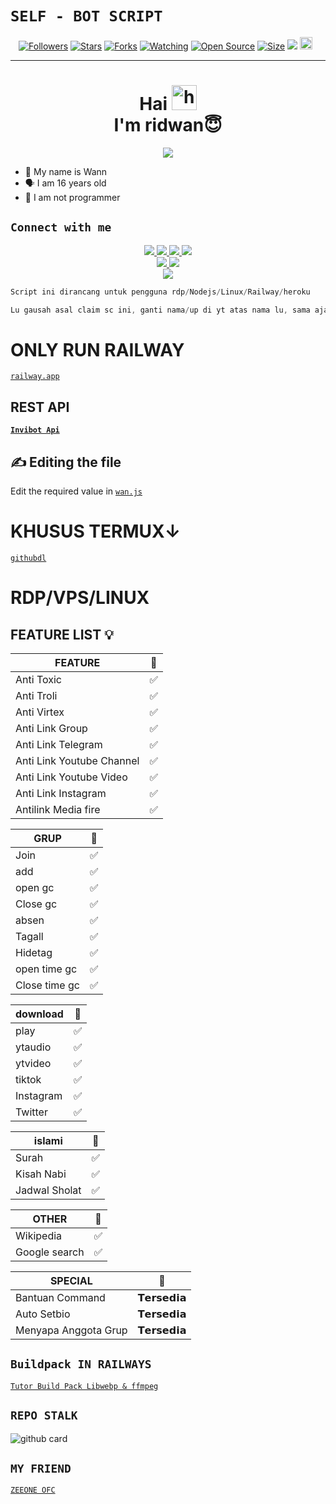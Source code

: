 
# ```SELF - BOT SCRIPT```

<p align="center">
<a href="https://instagram.com/achyrr_wann/followers"><img title="Followers" src="https://img.shields.io/github/followers/X-Invibotz?color=red&style=flat-square"></a>
<a href="https://github.com/X-Invibotz/Invibot-V2.1/stargazers/"><img title="Stars" src="https://img.shields.io/github/stars/X-Invibotz/Invibot-V3.2?color=blue&style=flat-square"></a>
<a href="https://github.com/X-Invibotz/Invibot-V2.1/network/members"><img title="Forks" src="https://img.shields.io/github/forks/X-Invibotz/?color=red&style=flat-square"></a>
<a href="https://github.com/X-Invibotz/rest-api-wannbotz/watchers"><img title="Watching" src="https://img.shields.io/github/watchers/X-Invibotz/Invibot-V1.6?label=Watchers&color=blue&style=flat-square"></a>
<a href="https://github.com/WannRiz/Rest-rest-api-wannbotz"><img title="Open Source" src="https://badges.frapsoft.com/os/v2/open-source.svg?v=103"></a>
<a href="https://github.com/WannRiz/Rest-rest-api-wannbotz/"><img title="Size" src="https://img.shields.io/github/repo-size/WannRiz/Invibot-V1.6?style=flat-square&color=green"></a>
<a href="https://hits.seeyoufarm.com"><img src="https://hits.seeyoufarm.com/api/count/incr/badge.svg?url=https%3A%2F%2Fgithub.com%2FX-Invibotz%2F&count_bg=%2379C83D&title_bg=%23555555&icon=probot.svg&icon_color=%2300FF6D&title=hits&edge_flat=false"/></a>
<a href="https://github.com/X-Invibotz/Invibot-V1.6/graphs/commit-activity"><img height="20" src="https://img.shields.io/badge/Maintained%3F-yes-green.svg"></a>&nbsp;&nbsp;
</p>
<p align='center'>
    </p>

-------
<h1 align="center"> Hai <img src="https://user-images.githubusercontent.com/1303154/88677602-1635ba80-d120-11ea-84d8-d263ba5fc3c0.gif" width="40px" alt="hi"><br>I'm ridwan😇 </h1>
<p align="center">
  <img src="https://telegra.ph/file/2089587ce9afe97f24bf1.jpg" /></>
</p>

- 👼 My name is Wann 
- 🗣️ I am 16 years old 
- 🔭 I am not programmer

## ```Connect with me```
<p align="center">
  <a href="https://instagram.com/achyrr_wann"><img src="https://img.shields.io/badge/Instagram-E4405F?style=for-the-badge&logo=instagram&logoColor=white"/> 
  <a href="https://wa.me/6285640068416"><img src="https://img.shields.io/badge/WhatsApp-25D366?style=for-the-badge&logo=whatsapp&logoColor=white" />
  <a href="https://www.facebook.com/"><img src="https://img.shields.io/badge/Facebook-%234267B2.svg?&style=for-the-badge&logo=facebook&logoColor=white" />
  <a href="https://instabio.cc/wannstore"><img src="https://img.shields.io/badge/Telegram-%230088cc.svg?&style=for-the-badge&logo=telegram&logoColor=white" /> <br>
  <a href="https://github.com/WannRiz"><img src="https://img.shields.io/badge/-GitHub-black?style=flat-square&logo=github" /> 
  <a href="https://youtube.com/channel/WANN BOTZ"><img src="https://img.shields.io/youtube/channel/subscribers/UCdzWwbApjkyODby7_MoRYlA?style=social" /> <br>
  <a href="https://komarev.com/ghpvc/?username=X-Invibotz&color=blue&style=flat-square&label=Profile+Dilihat"><img src="https://komarev.com/ghpvc/?username=WannRiz&color=blue&style=flat-square&label=Profile+Dilihat" />

</p>
      
```js
Script ini dirancang untuk pengguna rdp/Nodejs/Linux/Railway/heroku
```
```js 
Lu gausah asal claim sc ini, ganti nama/up di yt atas nama lu, sama aja lu ga ngehargai kita sebagai pembuat sc ini, mohon di mengerti!
```

# ONLY RUN RAILWAY
[`railway.app`](https://railway.app/new/github)
## REST API
**[`Invibot Api`](https://rest-api-invibot.herokuapp.com/)**

## ✍️ Editing the file

Edit the required value in [`wan.js`](https://github.com/X-Invibotz/Invibot-V1.5/blob/main/wan.js)



# KHUSUS TERMUX↓
[`githubdl`](https://github.com/Fau-Zan/Rixle-botV2)

# RDP/VPS/LINUX


## FEATURE LIST 💡

| FEATURE |🌱|
| ------------- | ------------- |
| Anti Toxic|✅|
| Anti Troli|✅|
| Anti Virtex|✅|
| Anti Link Group|✅|
| Anti Link Telegram|✅|
| Anti Link Youtube Channel|✅|
| Anti Link Youtube Video|✅|
| Anti Link Instagram|✅|
| Antilink Media fire |✅|

| GRUP |👥|
| ------------- | ------------- |
| Join|✅|
| add|✅|
| open gc|✅|
| Close gc|✅|
| absen|✅|
| Tagall|✅|
| Hidetag|✅|
| open time gc|✅|
| Close time gc|✅|

| download |🎵|
| ------------- | ------------- |
| play|✅|
| ytaudio|✅|
| ytvideo|✅|
| tiktok|✅|
| Instagram|✅|
| Twitter|✅|

| islami |🕌|
| ------------- | ------------- |
| Surah <ayat>| ✅|
| Kisah Nabi|✅|
| Jadwal Sholat|✅|

| OTHER |🤗|
| ------------- | ------------- |
| Wikipedia|✅|
| Google search|✅|

| SPECIAL |🔰|
| ------------- | ------------- |
| Bantuan Command |𝗧𝗲𝗿𝘀𝗲𝗱𝗶𝗮|
| Auto Setbio |𝗧𝗲𝗿𝘀𝗲𝗱𝗶𝗮|
| Menyapa Anggota Grup |𝗧𝗲𝗿𝘀𝗲𝗱𝗶𝗮|



## ```Buildpack IN RAILWAYS```

[`Tutor Build Pack Libwebp & ffmpeg`](https://youtu.be/PsIo50QgXZ4)<br>

## ```REPO STALK```
![github card](https://github-readme-stats.vercel.app/api/pin/?username=X-Invibotz&repo=Invibotz-V1.2&theme=dark)


## ```MY FRIEND```

[`ZEEONE OFC`](https://github.com/zeeoneofc)<br>

